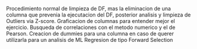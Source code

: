 Procedimiento normal de limpieza de DF, mas la eliminacion de una columna que prevenia la ejecutacion del DF, posterior analisis y limpieza de Outliers via Z-score.
Graficacion de columnas para entender mejor el ejercicio.
Busqueda de correlaciones con el metodo numerico y el de Pearson.
Creacion de dummies para una columna en caso de querer utilizarla para un analisis de ML
Regresion de tipo Forward Selection
